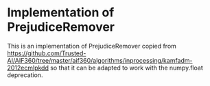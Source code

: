 # Implementation of PrejudiceRemover 
This is an implementation of PrejudiceRemover
copied from https://github.com/Trusted-AI/AIF360/tree/master/aif360/algorithms/inprocessing/kamfadm-2012ecmlpkdd
so that it can be adapted to work with the numpy.float deprecation.